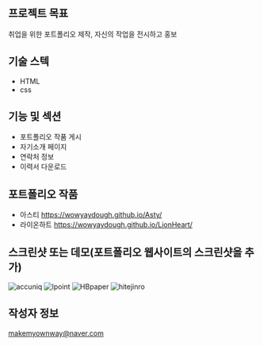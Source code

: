 ## 프로젝트 목표
취업을 위한 포트폴리오 제작, 자신의 작업을 전시하고 홍보

## 기술 스텍
- HTML
- css

## 기능 및 섹션
- 포트폴리오 작품 게시
- 자기소개 페이지
- 연락처 정보
- 이력서 다운로드 

## 포트폴리오 작품
- 아스티 https://wowyaydough.github.io/Asty/
- 라이온하트 https://wowyaydough.github.io/LionHeart/

## 스크린샷 또는 데모(포트폴리오 웹사이트의 스크린샷을 추가)
![accuniq](https://github.com/wowyaydough/personal-v2/assets/150096210/235a4915-b503-4129-baf7-1b5b2604f501)
![lpoint](https://github.com/wowyaydough/personal-v2/assets/150096210/8e93101c-ada4-4ab2-a8d3-955dd2067424)
![HBpaper](https://github.com/wowyaydough/personal-v2/assets/150096210/afcdfc23-4eff-40ed-a7e2-94d5afd2cbb5)
![hitejinro](https://github.com/wowyaydough/personal-v2/assets/150096210/4d2a7660-c263-441f-96a6-043e3c9e53e8)


## 작성자 정보
makemyownway@naver.com


